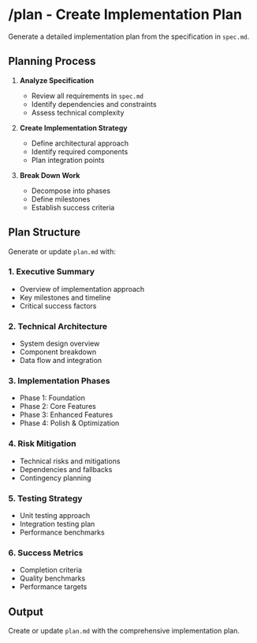 # /plan - Create Implementation Plan

Generate a detailed implementation plan from the specification in `spec.md`.

## Planning Process

1. **Analyze Specification**
   - Review all requirements in `spec.md`
   - Identify dependencies and constraints
   - Assess technical complexity

2. **Create Implementation Strategy**
   - Define architectural approach
   - Identify required components
   - Plan integration points

3. **Break Down Work**
   - Decompose into phases
   - Define milestones
   - Establish success criteria

## Plan Structure

Generate or update `plan.md` with:

### 1. Executive Summary

- Overview of implementation approach
- Key milestones and timeline
- Critical success factors

### 2. Technical Architecture

- System design overview
- Component breakdown
- Data flow and integration

### 3. Implementation Phases

- Phase 1: Foundation
- Phase 2: Core Features
- Phase 3: Enhanced Features
- Phase 4: Polish & Optimization

### 4. Risk Mitigation

- Technical risks and mitigations
- Dependencies and fallbacks
- Contingency planning

### 5. Testing Strategy

- Unit testing approach
- Integration testing plan
- Performance benchmarks

### 6. Success Metrics

- Completion criteria
- Quality benchmarks
- Performance targets

## Output

Create or update `plan.md` with the comprehensive implementation plan.
